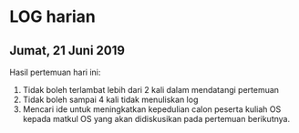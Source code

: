 # LOG harian
## Jumat, 21 Juni 2019

Hasil pertemuan hari ini:
1. Tidak boleh terlambat lebih dari 2 kali dalam mendatangi pertemuan
2. Tidak boleh sampai 4 kali tidak menuliskan log
3. Mencari ide untuk meningkatkan kepedulian calon peserta kuliah OS kepada matkul OS yang akan didiskusikan pada pertemuan berikutnya.


